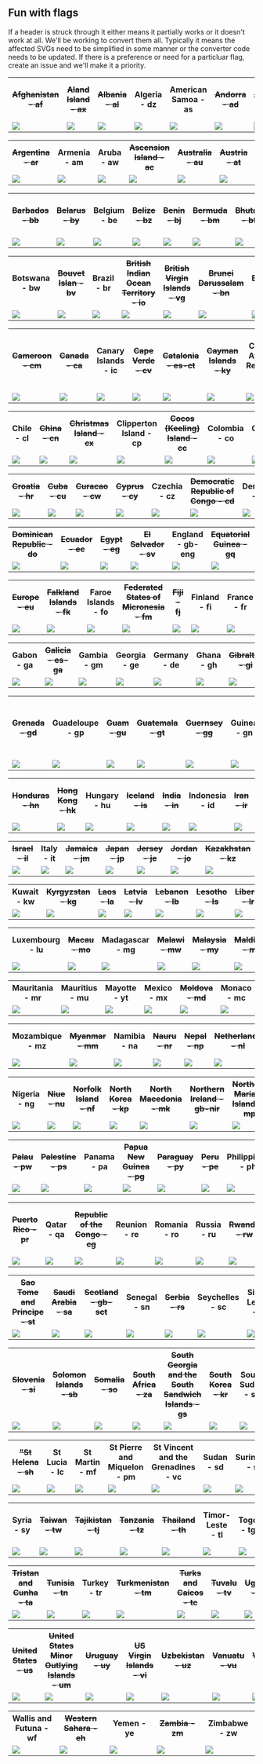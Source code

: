<h2>Fun with flags</h2>
<p>If a header is struck through it either means it partially works or it doesn't work at all. We'll be working to convert them all. Typically it means the affected SVGs need to be simplified in some manner or the converter code needs to be updated. If there is a preference or need for a particluar flag, create an issue and we'll make it a priority.

<table><tr><th width="100px"><strike>Afghanistan - af</strike></th><th width="100px"><strike>Aland Island - ax</strike></th><th width="100px"><strike>Albania - al</strike></th><th width="100px">Algeria - dz</th><th width="100px">American Samoa - as</th><th width="100px"><strike>Andorra - ad</strike></th><th width="100px"><strike>Angola - ao</strike></th><th width="100px"><strike>Anguilla - ai</strike></th><th width="100px">Antarctica - aq</th><th width="100px"><strike>Antigua and Barbuda - ag</strike></th></tr>
<tr><td width="100px"><a href="./../converted-svg-snippets/af.txt"><img src="./../svgs/af.svg"></a></td><td width="100px"><a href="./../converted-svg-snippets/ax.txt"><img src="./../svgs/ax.svg"></a></td><td width="100px"><a href="./../converted-svg-snippets/al.txt"><img src="./../svgs/al.svg"></a></td><td width="100px"><a href="./../converted-svg-snippets/dz.txt"><img src="./../svgs/dz.svg"></a></td><td width="100px"><a href="./../converted-svg-snippets/as.txt"><img src="./../svgs/as.svg"></a></td><td width="100px"><a href="./../converted-svg-snippets/ad.txt"><img src="./../svgs/ad.svg"></a></td><td width="100px"><a href="./../converted-svg-snippets/ao.txt"><img src="./../svgs/ao.svg"></a></td><td width="100px"><a href="./../converted-svg-snippets/ai.txt"><img src="./../svgs/ai.svg"></a></td><td width="100px"><a href="./../converted-svg-snippets/aq.txt"><img src="./../svgs/aq.svg"></a></td><td width="100px"><a href="./../converted-svg-snippets/ag.txt"><img src="./../svgs/ag.svg"></a></td></tr>
</table>
<table><tr><th width="100px"><strike>Argentina - ar</strike></th><th width="100px">Armenia - am</th><th width="100px">Aruba - aw</th><th width="100px"><strike>Ascension Island - ac</strike></th><th width="100px"><strike>Australia - au</strike></th><th width="100px"><strike>Austria - at</strike></th><th width="100px"><strike>Azerbaijan - az</strike></th><th width="100px"><strike>Bahamas - bs</strike></th><th width="100px">Bahrain - bh</th><th width="100px"><strike>Bangladesh - bd</strike></th></tr>
<tr><td width="100px"><a href="./../converted-svg-snippets/ar.txt"><img src="./../svgs/ar.svg"></a></td><td width="100px"><a href="./../converted-svg-snippets/am.txt"><img src="./../svgs/am.svg"></a></td><td width="100px"><a href="./../converted-svg-snippets/aw.txt"><img src="./../svgs/aw.svg"></a></td><td width="100px"><a href="./../converted-svg-snippets/ac.txt"><img src="./../svgs/ac.svg"></a></td><td width="100px"><a href="./../converted-svg-snippets/au.txt"><img src="./../svgs/au.svg"></a></td><td width="100px"><a href="./../converted-svg-snippets/at.txt"><img src="./../svgs/at.svg"></a></td><td width="100px"><a href="./../converted-svg-snippets/az.txt"><img src="./../svgs/az.svg"></a></td><td width="100px"><a href="./../converted-svg-snippets/bs.txt"><img src="./../svgs/bs.svg"></a></td><td width="100px"><a href="./../converted-svg-snippets/bh.txt"><img src="./../svgs/bh.svg"></a></td><td width="100px"><a href="./../converted-svg-snippets/bd.txt"><img src="./../svgs/bd.svg"></a></td></tr>
</table>
<table><tr><th width="100px"><strike>Barbados - bb</strike></th><th width="100px"><strike>Belarus - by</strike></th><th width="100px">Belgium - be</th><th width="100px"><strike>Belize - bz</strike></th><th width="100px"><strike>Benin - bj</strike></th><th width="100px"><strike>Bermuda - bm</strike></th><th width="100px"><strike>Bhutan - bt</strike></th><th width="100px">Bolivia - bo</th><th width="100px"><strike>Boniare and Sint Eusatius- bq</strike></th><th width="100px">Bosnia and Herzegovina - ba</th></tr>
<tr><td width="100px"><a href="./../converted-svg-snippets/bb.txt"><img src="./../svgs/bb.svg"></a></td><td width="100px"><a href="./../converted-svg-snippets/by.txt"><img src="./../svgs/by.svg"></a></td><td width="100px"><a href="./../converted-svg-snippets/be.txt"><img src="./../svgs/be.svg"></a></td><td width="100px"><a href="./../converted-svg-snippets/bz.txt"><img src="./../svgs/bz.svg"></a></td><td width="100px"><a href="./../converted-svg-snippets/bj.txt"><img src="./../svgs/bj.svg"></a></td><td width="100px"><a href="./../converted-svg-snippets/bm.txt"><img src="./../svgs/bm.svg"></a></td><td width="100px"><a href="./../converted-svg-snippets/bt.txt"><img src="./../svgs/bt.svg"></a></td><td width="100px"><a href="./../converted-svg-snippets/bo.txt"><img src="./../svgs/bo.svg"></a></td><td width="100px"><a href="./../converted-svg-snippets/bq.txt"><img src="./../svgs/bq.svg"></a></td><td width="100px"><a href="./../converted-svg-snippets/ba.txt"><img src="./../svgs/ba.svg"></a></td></tr>
</table>
<table><tr><th width="100px">Botswana - bw</th><th width="100px"><strike>Bouvet Islan - bv</strike></th><th width="100px">Brazil - br</th><th width="100px"><strike>British Indian Ocean Territory - io</strike></th><th width="100px"><strike>British Virgin Islands - vg</strike></th><th width="100px"><strike>Brunei Darussalam - bn</strike></th><th width="100px">Bulgaria - bg</th><th width="100px">Burkina Faso - bf</th><th width="100px"><strike>Burundi - bi</strike></th><th width="100px"><strike>Cambodia - kh</strike></th></tr>
<tr><td width="100px"><a href="./../converted-svg-snippets/bw.txt"><img src="./../svgs/bw.svg"></a></td><td width="100px"><a href="./../converted-svg-snippets/bv.txt"><img src="./../svgs/bv.svg"></a></td><td width="100px"><a href="./../converted-svg-snippets/br.txt"><img src="./../svgs/br.svg"></a></td><td width="100px"><a href="./../converted-svg-snippets/io.txt"><img src="./../svgs/io.svg"></a></td><td width="100px"><a href="./../converted-svg-snippets/vg.txt"><img src="./../svgs/vg.svg"></a></td><td width="100px"><a href="./../converted-svg-snippets/bn.txt"><img src="./../svgs/bn.svg"></a></td><td width="100px"><a href="./../converted-svg-snippets/bg.txt"><img src="./../svgs/bg.svg"></a></td><td width="100px"><a href="./../converted-svg-snippets/bf.txt"><img src="./../svgs/bf.svg"></a></td><td width="100px"><a href="./../converted-svg-snippets/bi.txt"><img src="./../svgs/bi.svg"></a></td><td width="100px"><a href="./../converted-svg-snippets/kh.txt"><img src="./../svgs/kh.svg"></a></td></tr>
</table>
<table><tr><th width="100px"><strike>Cameroon - cm</strike></th><th width="100px"><strike>Canada - ca</strike></th><th width="100px">Canary Islands - ic</th><th width="100px"><strike>Cape Verde - cv</strike></th><th width="100px"><strike>Catalonia - es-ct</strike></th><th width="100px"><strike>Cayman Islands - ky</strike></th><th width="100px">Central African Republic - cf</th><th width="100px"><strike>Central European Free Trade Network - cefta</strike></th><th width="100px">Ceuta & Melilla - ea</th><th width="100px">Chad - td</th></tr>
<tr><td width="100px"><a href="./../converted-svg-snippets/cm.txt"><img src="./../svgs/cm.svg"></a></td><td width="100px"><a href="./../converted-svg-snippets/ca.txt"><img src="./../svgs/ca.svg"></a></td><td width="100px"><a href="./../converted-svg-snippets/ic.txt"><img src="./../svgs/ic.svg"></a></td><td width="100px"><a href="./../converted-svg-snippets/cv.txt"><img src="./../svgs/cv.svg"></a></td><td width="100px"><a href="./../converted-svg-snippets/es-ct.txt"><img src="./../svgs/es-ct.svg"></a></td><td width="100px"><a href="./../converted-svg-snippets/ky.txt"><img src="./../svgs/ky.svg"></a></td><td width="100px"><a href="./../converted-svg-snippets/cf.txt"><img src="./../svgs/cf.svg"></a></td><td width="100px"><a href="./../converted-svg-snippets/cefta.txt"><img src="./../svgs/cefta.svg"></a></td><td width="100px"><a href="./../converted-svg-snippets/ea.txt"><img src="./../svgs/ea.svg"></a></td><td width="100px"><a href="./../converted-svg-snippets/td.txt"><img src="./../svgs/td.svg"></a></td></tr>
</table>
<table><tr><th width="100px">Chile - cl</th><th width="100px"><strike>China - cn</strike></th><th width="100px"><strike>Christmas Island - cx</strike></th><th width="100px">Clipperton Island - cp</th><th width="100px"><strike>Cocos (Keeling) Island - cc</strike></th><th width="100px">Colombia - co</th><th width="100px">Comoros - km</th><th width="100px"><strike>Cook Islands - ck</strike></th><th width="100px">Costa Rica - cr</th><th width="100px">Cote d'Ivoire - ci</th></tr>
<tr><td width="100px"><a href="./../converted-svg-snippets/cl.txt"><img src="./../svgs/cl.svg"></a></td><td width="100px"><a href="./../converted-svg-snippets/cn.txt"><img src="./../svgs/cn.svg"></a></td><td width="100px"><a href="./../converted-svg-snippets/cx.txt"><img src="./../svgs/cx.svg"></a></td><td width="100px"><a href="./../converted-svg-snippets/cp.txt"><img src="./../svgs/cp.svg"></a></td><td width="100px"><a href="./../converted-svg-snippets/cc.txt"><img src="./../svgs/cc.svg"></a></td><td width="100px"><a href="./../converted-svg-snippets/co.txt"><img src="./../svgs/co.svg"></a></td><td width="100px"><a href="./../converted-svg-snippets/km.txt"><img src="./../svgs/km.svg"></a></td><td width="100px"><a href="./../converted-svg-snippets/ck.txt"><img src="./../svgs/ck.svg"></a></td><td width="100px"><a href="./../converted-svg-snippets/cr.txt"><img src="./../svgs/cr.svg"></a></td><td width="100px"><a href="./../converted-svg-snippets/ci.txt"><img src="./../svgs/ci.svg"></a></td></tr>
</table>
<table><tr><th width="100px"><strike>Croatia - hr</strike></th><th width="100px"><strike>Cuba - cu</strike></th><th width="100px"><strike>Curacao - cw</strike></th><th width="100px"><strike>Cyprus - cy</strike></th><th width="100px">Czechia - cz</th><th width="100px"><strike>Democratic Republic of Congo - cd</strike></th><th width="100px">Denmark - dk</th><th width="100px"><strike>Diego Garcia - dg</strike></th><th width="100px"><strike>Djibouti - dj</strike></th><th width="100px"><strike>Dominica - dm</strike></th></tr>
<tr><td width="100px"><a href="./../converted-svg-snippets/hr.txt"><img src="./../svgs/hr.svg"></a></td><td width="100px"><a href="./../converted-svg-snippets/cu.txt"><img src="./../svgs/cu.svg"></a></td><td width="100px"><a href="./../converted-svg-snippets/cw.txt"><img src="./../svgs/cw.svg"></a></td><td width="100px"><a href="./../converted-svg-snippets/cy.txt"><img src="./../svgs/cy.svg"></a></td><td width="100px"><a href="./../converted-svg-snippets/cz.txt"><img src="./../svgs/cz.svg"></a></td><td width="100px"><a href="./../converted-svg-snippets/cd.txt"><img src="./../svgs/cd.svg"></a></td><td width="100px"><a href="./../converted-svg-snippets/dk.txt"><img src="./../svgs/dk.svg"></a></td><td width="100px"><a href="./../converted-svg-snippets/dg.txt"><img src="./../svgs/dg.svg"></a></td><td width="100px"><a href="./../converted-svg-snippets/dj.txt"><img src="./../svgs/dj.svg"></a></td><td width="100px"><a href="./../converted-svg-snippets/dm.txt"><img src="./../svgs/dm.svg"></a></td></tr>
</table>
<table><tr><th width="100px"><strike>Dominican Republic - do</strike></th><th width="100px"><strike>Ecuador - ec</strike></th><th width="100px"><strike>Egypt - eg</strike></th><th width="100px"><strike>El Salvador - sv</strike></th><th width="100px">England - gb-eng</th><th width="100px"><strike>Equatorial Guinea - gq</strike></th><th width="100px">Eritrea - er</th><th width="100px"><strike>Estonia - ee</strike></th><th width="100px"><strike>Eswatini - sz</strike></th><th width="100px"><strike>Ethiopia - et</strike></th></tr>
<tr><td width="100px"><a href="./../converted-svg-snippets/do.txt"><img src="./../svgs/do.svg"></a></td><td width="100px"><a href="./../converted-svg-snippets/ec.txt"><img src="./../svgs/ec.svg"></a></td><td width="100px"><a href="./../converted-svg-snippets/eg.txt"><img src="./../svgs/eg.svg"></a></td><td width="100px"><a href="./../converted-svg-snippets/sv.txt"><img src="./../svgs/sv.svg"></a></td><td width="100px"><a href="./../converted-svg-snippets/gb-eng.txt"><img src="./../svgs/gb-eng.svg"></a></td><td width="100px"><a href="./../converted-svg-snippets/gq.txt"><img src="./../svgs/gq.svg"></a></td><td width="100px"><a href="./../converted-svg-snippets/er.txt"><img src="./../svgs/er.svg"></a></td><td width="100px"><a href="./../converted-svg-snippets/ee.txt"><img src="./../svgs/ee.svg"></a></td><td width="100px"><a href="./../converted-svg-snippets/sz.txt"><img src="./../svgs/sz.svg"></a></td><td width="100px"><a href="./../converted-svg-snippets/et.txt"><img src="./../svgs/et.svg"></a></td></tr>
</table>
<table><tr><th width="100px"><strike>Europe - eu</strike></th><th width="100px"><strike>Falkland Islands - fk</strike></th><th width="100px">Faroe Islands - fo</th><th width="100px"><strike>Federated States of Micronesia - fm</strike></th><th width="100px"><strike>Fiji - fj</strike></th><th width="100px">Finland - fi</th><th width="100px">France - fr</th><th width="100px">French Guinea - gf</th><th width="100px"><strike>French Polynesia - pf</strike></th><th width="100px"><strike>French Southern Territories - tf</strike></th></tr>
<tr><td width="100px"><a href="./../converted-svg-snippets/eu.txt"><img src="./../svgs/eu.svg"></a></td><td width="100px"><a href="./../converted-svg-snippets/fk.txt"><img src="./../svgs/fk.svg"></a></td><td width="100px"><a href="./../converted-svg-snippets/fo.txt"><img src="./../svgs/fo.svg"></a></td><td width="100px"><a href="./../converted-svg-snippets/fm.txt"><img src="./../svgs/fm.svg"></a></td><td width="100px"><a href="./../converted-svg-snippets/fj.txt"><img src="./../svgs/fj.svg"></a></td><td width="100px"><a href="./../converted-svg-snippets/fi.txt"><img src="./../svgs/fi.svg"></a></td><td width="100px"><a href="./../converted-svg-snippets/fr.txt"><img src="./../svgs/fr.svg"></a></td><td width="100px"><a href="./../converted-svg-snippets/gf.txt"><img src="./../svgs/gf.svg"></a></td><td width="100px"><a href="./../converted-svg-snippets/pf.txt"><img src="./../svgs/pf.svg"></a></td><td width="100px"><a href="./../converted-svg-snippets/tf.txt"><img src="./../svgs/tf.svg"></a></td></tr>
</table>
<table><tr><th width="100px">Gabon - ga</th><th width="100px"><strike>Galicia - es-ga</strike></th><th width="100px">Gambia - gm</th><th width="100px">Georgia - ge</th><th width="100px">Germany - de</th><th width="100px">Ghana - gh</th><th width="100px"><strike>Gibraltar - gi</strike></th><th width="100px">Great Britain - gb</th><th width="100px">Greece - gr</th><th width="100px"><strike>Greenland - gl</strike></th></tr>
<tr><td width="100px"><a href="./../converted-svg-snippets/ga.txt"><img src="./../svgs/ga.svg"></a></td><td width="100px"><a href="./../converted-svg-snippets/es-ga.txt"><img src="./../svgs/es-ga.svg"></a></td><td width="100px"><a href="./../converted-svg-snippets/gm.txt"><img src="./../svgs/gm.svg"></a></td><td width="100px"><a href="./../converted-svg-snippets/ge.txt"><img src="./../svgs/ge.svg"></a></td><td width="100px"><a href="./../converted-svg-snippets/de.txt"><img src="./../svgs/de.svg"></a></td><td width="100px"><a href="./../converted-svg-snippets/gh.txt"><img src="./../svgs/gh.svg"></a></td><td width="100px"><a href="./../converted-svg-snippets/gi.txt"><img src="./../svgs/gi.svg"></a></td><td width="100px"><a href="./../converted-svg-snippets/gb.txt"><img src="./../svgs/gb.svg"></a></td><td width="100px"><a href="./../converted-svg-snippets/gr.txt"><img src="./../svgs/gr.svg"></a></td><td width="100px"><a href="./../converted-svg-snippets/gl.txt"><img src="./../svgs/gl.svg"></a></td></tr>
</table>
<table><tr><th width="100px"><strike>Grenada - gd</strike></th><th width="100px">Guadeloupe - gp</th><th width="100px"><strike>Guam - gu</strike></th><th width="100px"><strike>Guatemala - gt</strike></th><th width="100px"><strike>Guernsey - gg</strike></th><th width="100px">Guinea - gn</th><th width="100px"><strike>Guinea-Bissau - gw</strike></th><th width="100px">Guyana - gy</th><th width="100px"><strike>Haiti - ht</strike></th><th width="100px"><strike>Heard Island and McDonald Islands - hm</strike></th></tr>
<tr><td width="100px"><a href="./../converted-svg-snippets/gd.txt"><img src="./../svgs/gd.svg"></a></td><td width="100px"><a href="./../converted-svg-snippets/gp.txt"><img src="./../svgs/gp.svg"></a></td><td width="100px"><a href="./../converted-svg-snippets/gu.txt"><img src="./../svgs/gu.svg"></a></td><td width="100px"><a href="./../converted-svg-snippets/gt.txt"><img src="./../svgs/gt.svg"></a></td><td width="100px"><a href="./../converted-svg-snippets/gg.txt"><img src="./../svgs/gg.svg"></a></td><td width="100px"><a href="./../converted-svg-snippets/gn.txt"><img src="./../svgs/gn.svg"></a></td><td width="100px"><a href="./../converted-svg-snippets/gw.txt"><img src="./../svgs/gw.svg"></a></td><td width="100px"><a href="./../converted-svg-snippets/gy.txt"><img src="./../svgs/gy.svg"></a></td><td width="100px"><a href="./../converted-svg-snippets/ht.txt"><img src="./../svgs/ht.svg"></a></td><td width="100px"><a href="./../converted-svg-snippets/hm.txt"><img src="./../svgs/hm.svg"></a></td></tr>
</table>
<table><tr><th width="100px"><strike>Honduras - hn</strike></th><th width="100px"><strike>Hong Kong - hk</strike></th><th width="100px">Hungary - hu</th><th width="100px"><strike>Iceland - is</strike></th><th width="100px"><strike>India - in</strike></th><th width="100px">Indonesia - id</th><th width="100px"><strike>Iran - ir</strike></th><th width="100px"><strike>Iraq - iq</strike></th><th width="100px">Ireland - ie</th><th width="100px"><strike>Isle of Man - im</strike></th></tr>
<tr><td width="100px"><a href="./../converted-svg-snippets/hn.txt"><img src="./../svgs/hn.svg"></a></td><td width="100px"><a href="./../converted-svg-snippets/hk.txt"><img src="./../svgs/hk.svg"></a></td><td width="100px"><a href="./../converted-svg-snippets/hu.txt"><img src="./../svgs/hu.svg"></a></td><td width="100px"><a href="./../converted-svg-snippets/is.txt"><img src="./../svgs/is.svg"></a></td><td width="100px"><a href="./../converted-svg-snippets/in.txt"><img src="./../svgs/in.svg"></a></td><td width="100px"><a href="./../converted-svg-snippets/id.txt"><img src="./../svgs/id.svg"></a></td><td width="100px"><a href="./../converted-svg-snippets/ir.txt"><img src="./../svgs/ir.svg"></a></td><td width="100px"><a href="./../converted-svg-snippets/iq.txt"><img src="./../svgs/iq.svg"></a></td><td width="100px"><a href="./../converted-svg-snippets/ie.txt"><img src="./../svgs/ie.svg"></a></td><td width="100px"><a href="./../converted-svg-snippets/im.txt"><img src="./../svgs/im.svg"></a></td></tr>
</table>
<table><tr><th width="100px"><strike>Israel - il</strike></th><th width="100px">Italy - it</th><th width="100px"><strike>Jamaica - jm</strike></th><th width="100px"><strike>Japan - jp</strike></th><th width="100px"><strike>Jersey - je</strike></th><th width="100px"><strike>Jordan - jo</strike></th><th width="100px"><strike>Kazakhstan - kz</strike></th><th width="100px"><strike>Kenya - ke</strike></th><th width="100px"><strike>Kiribati - ki</strike></th><th width="100px">Kosovo - xk</th></tr>
<tr><td width="100px"><a href="./../converted-svg-snippets/il.txt"><img src="./../svgs/il.svg"></a></td><td width="100px"><a href="./../converted-svg-snippets/it.txt"><img src="./../svgs/it.svg"></a></td><td width="100px"><a href="./../converted-svg-snippets/jm.txt"><img src="./../svgs/jm.svg"></a></td><td width="100px"><a href="./../converted-svg-snippets/jp.txt"><img src="./../svgs/jp.svg"></a></td><td width="100px"><a href="./../converted-svg-snippets/je.txt"><img src="./../svgs/je.svg"></a></td><td width="100px"><a href="./../converted-svg-snippets/jo.txt"><img src="./../svgs/jo.svg"></a></td><td width="100px"><a href="./../converted-svg-snippets/kz.txt"><img src="./../svgs/kz.svg"></a></td><td width="100px"><a href="./../converted-svg-snippets/ke.txt"><img src="./../svgs/ke.svg"></a></td><td width="100px"><a href="./../converted-svg-snippets/ki.txt"><img src="./../svgs/ki.svg"></a></td><td width="100px"><a href="./../converted-svg-snippets/xk.txt"><img src="./../svgs/xk.svg"></a></td></tr>
</table>
<table><tr><th width="100px">Kuwait - kw</th><th width="100px"><strike>Kyrgyzstan - kg</strike></th><th width="100px"><strike>Laos - la</strike></th><th width="100px"><strike>Latvia - lv</strike></th><th width="100px"><strike>Lebanon - lb</strike></th><th width="100px"><strike>Lesotho - ls</strike></th><th width="100px"><strike>Liberia - lr</strike></th><th width="100px"><strike>Libya - ly</strike></th><th width="100px"><strike>Liechtenstein - li </strike></th><th width="100px"><strike>Lithuania - lt</strike></th></tr>
<tr><td width="100px"><a href="./../converted-svg-snippets/kw.txt"><img src="./../svgs/kw.svg"></a></td><td width="100px"><a href="./../converted-svg-snippets/kg.txt"><img src="./../svgs/kg.svg"></a></td><td width="100px"><a href="./../converted-svg-snippets/la.txt"><img src="./../svgs/la.svg"></a></td><td width="100px"><a href="./../converted-svg-snippets/lv.txt"><img src="./../svgs/lv.svg"></a></td><td width="100px"><a href="./../converted-svg-snippets/lb.txt"><img src="./../svgs/lb.svg"></a></td><td width="100px"><a href="./../converted-svg-snippets/ls.txt"><img src="./../svgs/ls.svg"></a></td><td width="100px"><a href="./../converted-svg-snippets/lr.txt"><img src="./../svgs/lr.svg"></a></td><td width="100px"><a href="./../converted-svg-snippets/ly.txt"><img src="./../svgs/ly.svg"></a></td><td width="100px"><a href="./../converted-svg-snippets/li .txt"><img src="./../svgs/li.svg"></a></td><td width="100px"><a href="./../converted-svg-snippets/lt.txt"><img src="./../svgs/lt.svg"></a></td></tr>
</table>
<table><tr><th width="100px">Luxembourg - lu</th><th width="100px"><strike>Macau - mo</strike></th><th width="100px">Madagascar - mg</th><th width="100px"><strike>Malawi - mw</strike></th><th width="100px"><strike>Malaysia - my</strike></th><th width="100px"><strike>Maldives - mv</strike></th><th width="100px">Mali - ml</th><th width="100px"><strike>Malta - mt</strike></th><th width="100px">Marshall Islands - mh</th><th width="100px">Martinique - mq</th></tr>
<tr><td width="100px"><a href="./../converted-svg-snippets/lu.txt"><img src="./../svgs/lu.svg"></a></td><td width="100px"><a href="./../converted-svg-snippets/mo.txt"><img src="./../svgs/mo.svg"></a></td><td width="100px"><a href="./../converted-svg-snippets/mg.txt"><img src="./../svgs/mg.svg"></a></td><td width="100px"><a href="./../converted-svg-snippets/mw.txt"><img src="./../svgs/mw.svg"></a></td><td width="100px"><a href="./../converted-svg-snippets/my.txt"><img src="./../svgs/my.svg"></a></td><td width="100px"><a href="./../converted-svg-snippets/mv.txt"><img src="./../svgs/mv.svg"></a></td><td width="100px"><a href="./../converted-svg-snippets/ml.txt"><img src="./../svgs/ml.svg"></a></td><td width="100px"><a href="./../converted-svg-snippets/mt.txt"><img src="./../svgs/mt.svg"></a></td><td width="100px"><a href="./../converted-svg-snippets/mh.txt"><img src="./../svgs/mh.svg"></a></td><td width="100px"><a href="./../converted-svg-snippets/mq.txt"><img src="./../svgs/mq.svg"></a></td></tr>
</table>
<table><tr><th width="100px">Mauritania - mr</th><th width="100px">Mauritius - mu</th><th width="100px">Mayotte - yt</th><th width="100px">Mexico - mx</th><th width="100px"><strike>Moldova - md</strike></th><th width="100px">Monaco - mc</th><th width="100px"><strike>Mongolia - mn</strike></th><th width="100px"><strike>Monsterrat - ms</strike></th><th width="100px">Montenegro - me</th><th width="100px"><strike>Morocco - ma</strike></th></tr>
<tr><td width="100px"><a href="./../converted-svg-snippets/mr.txt"><img src="./../svgs/mr.svg"></a></td><td width="100px"><a href="./../converted-svg-snippets/mu.txt"><img src="./../svgs/mu.svg"></a></td><td width="100px"><a href="./../converted-svg-snippets/yt.txt"><img src="./../svgs/yt.svg"></a></td><td width="100px"><a href="./../converted-svg-snippets/mx.txt"><img src="./../svgs/mx.svg"></a></td><td width="100px"><a href="./../converted-svg-snippets/md.txt"><img src="./../svgs/md.svg"></a></td><td width="100px"><a href="./../converted-svg-snippets/mc.txt"><img src="./../svgs/mc.svg"></a></td><td width="100px"><a href="./../converted-svg-snippets/mn.txt"><img src="./../svgs/mn.svg"></a></td><td width="100px"><a href="./../converted-svg-snippets/ms.txt"><img src="./../svgs/ms.svg"></a></td><td width="100px"><a href="./../converted-svg-snippets/me.txt"><img src="./../svgs/me.svg"></a></td><td width="100px"><a href="./../converted-svg-snippets/ma.txt"><img src="./../svgs/ma.svg"></a></td></tr>
</table>
<table><tr><th width="100px">Mozambique - mz</th><th width="100px"><strike>Myanmar - mm</strike></th><th width="100px">Namibia - na</th><th width="100px"><strike>Nauru - nr</strike></th><th width="100px"><strike>Nepal - np</strike></th><th width="100px"><strike>Netherlands - nl</strike></th><th width="100px"><strike>New Caledonia - nc</strike></th><th width="100px"><strike>New Zealand - nz</strike></th><th width="100px"><strike>Nicaragua - ni</strike></th><th width="100px"><strike>Niger - ne</strike></th></tr>
<tr><td width="100px"><a href="./../converted-svg-snippets/mz.txt"><img src="./../svgs/mz.svg"></a></td><td width="100px"><a href="./../converted-svg-snippets/mm.txt"><img src="./../svgs/mm.svg"></a></td><td width="100px"><a href="./../converted-svg-snippets/na.txt"><img src="./../svgs/na.svg"></a></td><td width="100px"><a href="./../converted-svg-snippets/nr.txt"><img src="./../svgs/nr.svg"></a></td><td width="100px"><a href="./../converted-svg-snippets/np.txt"><img src="./../svgs/np.svg"></a></td><td width="100px"><a href="./../converted-svg-snippets/nl.txt"><img src="./../svgs/nl.svg"></a></td><td width="100px"><a href="./../converted-svg-snippets/nc.txt"><img src="./../svgs/nc.svg"></a></td><td width="100px"><a href="./../converted-svg-snippets/nz.txt"><img src="./../svgs/nz.svg"></a></td><td width="100px"><a href="./../converted-svg-snippets/ni.txt"><img src="./../svgs/ni.svg"></a></td><td width="100px"><a href="./../converted-svg-snippets/ne.txt"><img src="./../svgs/ne.svg"></a></td></tr>
</table>
<table><tr><th width="100px">Nigeria - ng</th><th width="100px"><strike>Niue - nu</strike></th><th width="100px"><strike>Norfolk Island - nf</strike></th><th width="100px"><strike>North Korea - kp</strike></th><th width="100px"><strike>North Macedonia - mk</strike></th><th width="100px"><strike>Northern Ireland - gb-nir</strike></th><th width="100px"><strike>Northern Mariana Islands - mp</strike></th><th width="100px">Norway - no</th><th width="100px"><strike>Oman - om</strike></th><th width="100px">Pakistan - pk</th></tr>
<tr><td width="100px"><a href="./../converted-svg-snippets/ng.txt"><img src="./../svgs/ng.svg"></a></td><td width="100px"><a href="./../converted-svg-snippets/nu.txt"><img src="./../svgs/nu.svg"></a></td><td width="100px"><a href="./../converted-svg-snippets/nf.txt"><img src="./../svgs/nf.svg"></a></td><td width="100px"><a href="./../converted-svg-snippets/kp.txt"><img src="./../svgs/kp.svg"></a></td><td width="100px"><a href="./../converted-svg-snippets/mk.txt"><img src="./../svgs/mk.svg"></a></td><td width="100px"><a href="./../converted-svg-snippets/gb-nir.txt"><img src="./../svgs/gb-nir.svg"></a></td><td width="100px"><a href="./../converted-svg-snippets/mp.txt"><img src="./../svgs/mp.svg"></a></td><td width="100px"><a href="./../converted-svg-snippets/no.txt"><img src="./../svgs/no.svg"></a></td><td width="100px"><a href="./../converted-svg-snippets/om.txt"><img src="./../svgs/om.svg"></a></td><td width="100px"><a href="./../converted-svg-snippets/pk.txt"><img src="./../svgs/pk.svg"></a></td></tr>
</table>
<table><tr><th width="100px"><strike>Palau - pw</strike></th><th width="100px"><strike>Palestine - ps</strike></th><th width="100px">Panama - pa</th><th width="100px"><strike>Papua New Guinea - pg</strike></th><th width="100px"><strike>Paraguay - py</strike></th><th width="100px"><strike>Peru - pe</strike></th><th width="100px">Philippines - ph</th><th width="100px"><strike>Pitcairn Islands - pn</strike></th><th width="100px">Poland - pl</th><th width="100px"><strike>Portugal - pt</strike></th></tr>
<tr><td width="100px"><a href="./../converted-svg-snippets/pw.txt"><img src="./../svgs/pw.svg"></a></td><td width="100px"><a href="./../converted-svg-snippets/ps.txt"><img src="./../svgs/ps.svg"></a></td><td width="100px"><a href="./../converted-svg-snippets/pa.txt"><img src="./../svgs/pa.svg"></a></td><td width="100px"><a href="./../converted-svg-snippets/pg.txt"><img src="./../svgs/pg.svg"></a></td><td width="100px"><a href="./../converted-svg-snippets/py.txt"><img src="./../svgs/py.svg"></a></td><td width="100px"><a href="./../converted-svg-snippets/pe.txt"><img src="./../svgs/pe.svg"></a></td><td width="100px"><a href="./../converted-svg-snippets/ph.txt"><img src="./../svgs/ph.svg"></a></td><td width="100px"><a href="./../converted-svg-snippets/pn.txt"><img src="./../svgs/pn.svg"></a></td><td width="100px"><a href="./../converted-svg-snippets/pl.txt"><img src="./../svgs/pl.svg"></a></td><td width="100px"><a href="./../converted-svg-snippets/pt.txt"><img src="./../svgs/pt.svg"></a></td></tr>
</table>
<table><tr><th width="100px"><strike>Puerto Rico - pr</strike></th><th width="100px">Qatar - qa</th><th width="100px"><strike>Republic of the Congo - cg</strike></th><th width="100px">Reunion - re</th><th width="100px">Romania - ro</th><th width="100px">Russia - ru</th><th width="100px"><strike>Rwanda - rw</strike></th><th width="100px"><strike>Saint Kitts and Nevis - kn</strike></th><th width="100px">Samoa - ws</th><th width="100px"><strike>San Marino - sm</strike></th></tr>
<tr><td width="100px"><a href="./../converted-svg-snippets/pr.txt"><img src="./../svgs/pr.svg"></a></td><td width="100px"><a href="./../converted-svg-snippets/qa.txt"><img src="./../svgs/qa.svg"></a></td><td width="100px"><a href="./../converted-svg-snippets/cg.txt"><img src="./../svgs/cg.svg"></a></td><td width="100px"><a href="./../converted-svg-snippets/re.txt"><img src="./../svgs/re.svg"></a></td><td width="100px"><a href="./../converted-svg-snippets/ro.txt"><img src="./../svgs/ro.svg"></a></td><td width="100px"><a href="./../converted-svg-snippets/ru.txt"><img src="./../svgs/ru.svg"></a></td><td width="100px"><a href="./../converted-svg-snippets/rw.txt"><img src="./../svgs/rw.svg"></a></td><td width="100px"><a href="./../converted-svg-snippets/kn.txt"><img src="./../svgs/kn.svg"></a></td><td width="100px"><a href="./../converted-svg-snippets/ws.txt"><img src="./../svgs/ws.svg"></a></td><td width="100px"><a href="./../converted-svg-snippets/sm.txt"><img src="./../svgs/sm.svg"></a></td></tr>
</table>
<table><tr><th width="100px"><strike>Sao Tome and Principe - st</strike></th><th width="100px"><strike>Saudi Arabia - sa</strike></th><th width="100px"><strike>Scotland - gb-sct</strike></th><th width="100px">Senegal - sn</th><th width="100px"><strike>Serbia - rs</strike></th><th width="100px">Seychelles - sc</th><th width="100px">Sierra Leone - sl</th><th width="100px"><strike>Singapore - sg</strike></th><th width="100px"><strike>Sint Maarten - sx</strike></th><th width="100px">Slovakia - sk</th></tr>
<tr><td width="100px"><a href="./../converted-svg-snippets/st.txt"><img src="./../svgs/st.svg"></a></td><td width="100px"><a href="./../converted-svg-snippets/sa.txt"><img src="./../svgs/sa.svg"></a></td><td width="100px"><a href="./../converted-svg-snippets/gb-sct.txt"><img src="./../svgs/gb-sct.svg"></a></td><td width="100px"><a href="./../converted-svg-snippets/sn.txt"><img src="./../svgs/sn.svg"></a></td><td width="100px"><a href="./../converted-svg-snippets/rs.txt"><img src="./../svgs/rs.svg"></a></td><td width="100px"><a href="./../converted-svg-snippets/sc.txt"><img src="./../svgs/sc.svg"></a></td><td width="100px"><a href="./../converted-svg-snippets/sl.txt"><img src="./../svgs/sl.svg"></a></td><td width="100px"><a href="./../converted-svg-snippets/sg.txt"><img src="./../svgs/sg.svg"></a></td><td width="100px"><a href="./../converted-svg-snippets/sx.txt"><img src="./../svgs/sx.svg"></a></td><td width="100px"><a href="./../converted-svg-snippets/sk.txt"><img src="./../svgs/sk.svg"></a></td></tr>
</table>
<table><tr><th width="100px"><strike>Slovenia - si</strike></th><th width="100px"><strike>Solomon Islands - sb</strike></th><th width="100px"><strike>Somalia - so</strike></th><th width="100px"><strike>South Africa - za</strike></th><th width="100px"><strike>South Georgia and the South Sandwich Islands - gs</strike></th><th width="100px"><strike>South Korea - kr</strike></th><th width="100px">South Sudan - ss</th><th width="100px">Spain - es</th><th width="100px"><strike>Sri Lanka - lk</strike></th><th width="100px">St Barthelemy - bl</th></tr>
<tr><td width="100px"><a href="./../converted-svg-snippets/si.txt"><img src="./../svgs/si.svg"></a></td><td width="100px"><a href="./../converted-svg-snippets/sb.txt"><img src="./../svgs/sb.svg"></a></td><td width="100px"><a href="./../converted-svg-snippets/so.txt"><img src="./../svgs/so.svg"></a></td><td width="100px"><a href="./../converted-svg-snippets/za.txt"><img src="./../svgs/za.svg"></a></td><td width="100px"><a href="./../converted-svg-snippets/gs.txt"><img src="./../svgs/gs.svg"></a></td><td width="100px"><a href="./../converted-svg-snippets/kr.txt"><img src="./../svgs/kr.svg"></a></td><td width="100px"><a href="./../converted-svg-snippets/ss.txt"><img src="./../svgs/ss.svg"></a></td><td width="100px"><a href="./../converted-svg-snippets/es.txt"><img src="./../svgs/es.svg"></a></td><td width="100px"><a href="./../converted-svg-snippets/lk.txt"><img src="./../svgs/lk.svg"></a></td><td width="100px"><a href="./../converted-svg-snippets/bl.txt"><img src="./../svgs/bl.svg"></a></td></tr>
</table>
<table><tr><th width="100px"><strike>"St Helena - sh</strike></th><th width="100px">St Lucia - lc</th><th width="100px">St Martin - mf</th><th width="100px">St Pierre and Miquelon - pm</th><th width="100px">St Vincent and the Grenadines - vc</th><th width="100px">Sudan - sd</th><th width="100px">Suriname - sr</th><th width="100px">Svalbard and Jan Mayen - sj</th><th width="100px">Sweden - se</th><th width="100px">Switzerland - ch</th></tr>
<tr><td width="100px"><a href="./../converted-svg-snippets/sh.txt"><img src="./../svgs/sh.svg"></a></td><td width="100px"><a href="./../converted-svg-snippets/lc.txt"><img src="./../svgs/lc.svg"></a></td><td width="100px"><a href="./../converted-svg-snippets/mf.txt"><img src="./../svgs/mf.svg"></a></td><td width="100px"><a href="./../converted-svg-snippets/pm.txt"><img src="./../svgs/pm.svg"></a></td><td width="100px"><a href="./../converted-svg-snippets/vc.txt"><img src="./../svgs/vc.svg"></a></td><td width="100px"><a href="./../converted-svg-snippets/sd.txt"><img src="./../svgs/sd.svg"></a></td><td width="100px"><a href="./../converted-svg-snippets/sr.txt"><img src="./../svgs/sr.svg"></a></td><td width="100px"><a href="./../converted-svg-snippets/sj.txt"><img src="./../svgs/sj.svg"></a></td><td width="100px"><a href="./../converted-svg-snippets/se.txt"><img src="./../svgs/se.svg"></a></td><td width="100px"><a href="./../converted-svg-snippets/ch.txt"><img src="./../svgs/ch.svg"></a></td></tr>
</table>
<table><tr><th width="100px">Syria - sy</th><th width="100px"><strike>Taiwan - tw</strike></th><th width="100px"><strike>Tajikistan - tj</strike></th><th width="100px"><strike>Tanzania - tz</strike></th><th width="100px"><strike>Thailand - th</strike></th><th width="100px">Timor-Leste - tl</th><th width="100px">Togo - tg</th><th width="100px"><strike>Tokelau - tk</strike></th><th width="100px">Tonga - to</th><th width="100px">Trinidad and Tobago - tt</th></tr>
<tr><td width="100px"><a href="./../converted-svg-snippets/sy.txt"><img src="./../svgs/sy.svg"></a></td><td width="100px"><a href="./../converted-svg-snippets/tw.txt"><img src="./../svgs/tw.svg"></a></td><td width="100px"><a href="./../converted-svg-snippets/tj.txt"><img src="./../svgs/tj.svg"></a></td><td width="100px"><a href="./../converted-svg-snippets/tz.txt"><img src="./../svgs/tz.svg"></a></td><td width="100px"><a href="./../converted-svg-snippets/th.txt"><img src="./../svgs/th.svg"></a></td><td width="100px"><a href="./../converted-svg-snippets/tl.txt"><img src="./../svgs/tl.svg"></a></td><td width="100px"><a href="./../converted-svg-snippets/tg.txt"><img src="./../svgs/tg.svg"></a></td><td width="100px"><a href="./../converted-svg-snippets/tk.txt"><img src="./../svgs/tk.svg"></a></td><td width="100px"><a href="./../converted-svg-snippets/to.txt"><img src="./../svgs/to.svg"></a></td><td width="100px"><a href="./../converted-svg-snippets/tt.txt"><img src="./../svgs/tt.svg"></a></td></tr>
</table>
<table><tr><th width="100px"><strike>Tristan and Cunha - ta</strike></th><th width="100px"><strike>Tunisia - tn</strike></th><th width="100px">Turkey - tr</th><th width="100px"><strike>Turkmenistan - tm</strike></th><th width="100px"><strike>Turks and Caicos - tc</strike></th><th width="100px"><strike>Tuvalu - tv</strike></th><th width="100px"><strike>Uganda - ug</strike></th><th width="100px">Ukraine - ua</th><th width="100px">United Arab Emirates - ae</th><th width="100px"><strike>United Nations - un</strike></th></tr>
<tr><td width="100px"><a href="./../converted-svg-snippets/ta.txt"><img src="./../svgs/ta.svg"></a></td><td width="100px"><a href="./../converted-svg-snippets/tn.txt"><img src="./../svgs/tn.svg"></a></td><td width="100px"><a href="./../converted-svg-snippets/tr.txt"><img src="./../svgs/tr.svg"></a></td><td width="100px"><a href="./../converted-svg-snippets/tm.txt"><img src="./../svgs/tm.svg"></a></td><td width="100px"><a href="./../converted-svg-snippets/tc.txt"><img src="./../svgs/tc.svg"></a></td><td width="100px"><a href="./../converted-svg-snippets/tv.txt"><img src="./../svgs/tv.svg"></a></td><td width="100px"><a href="./../converted-svg-snippets/ug.txt"><img src="./../svgs/ug.svg"></a></td><td width="100px"><a href="./../converted-svg-snippets/ua.txt"><img src="./../svgs/ua.svg"></a></td><td width="100px"><a href="./../converted-svg-snippets/ae.txt"><img src="./../svgs/ae.svg"></a></td><td width="100px"><a href="./../converted-svg-snippets/un.txt"><img src="./../svgs/un.svg"></a></td></tr>
</table>
<table><tr><th width="100px"><strike>United States - us</strike></th><th width="100px"><strike>United States Minor Outlying Islands - um</strike></th><th width="100px"><strike>Uruguay - uy</strike></th><th width="100px"><strike>US Virgin Islands - vi</strike></th><th width="100px"><strike>Uzbekistan - uz</strike></th><th width="100px"><strike>Vanuatu - vu</strike></th><th width="100px"><strike>Vatican/Holy See - va</strike></th><th width="100px"><strike>Venezula - ve</strike></th><th width="100px"><strike>Vietnam - vn</strike></th><th width="100px"><strike>Wales - gb-wls</strike></th></tr>
<tr><td width="100px"><a href="./../converted-svg-snippets/us.txt"><img src="./../svgs/us.svg"></a></td><td width="100px"><a href="./../converted-svg-snippets/um.txt"><img src="./../svgs/um.svg"></a></td><td width="100px"><a href="./../converted-svg-snippets/uy.txt"><img src="./../svgs/uy.svg"></a></td><td width="100px"><a href="./../converted-svg-snippets/vi.txt"><img src="./../svgs/vi.svg"></a></td><td width="100px"><a href="./../converted-svg-snippets/uz.txt"><img src="./../svgs/uz.svg"></a></td><td width="100px"><a href="./../converted-svg-snippets/vu.txt"><img src="./../svgs/vu.svg"></a></td><td width="100px"><a href="./../converted-svg-snippets/va.txt"><img src="./../svgs/va.svg"></a></td><td width="100px"><a href="./../converted-svg-snippets/ve.txt"><img src="./../svgs/ve.svg"></a></td><td width="100px"><a href="./../converted-svg-snippets/vn.txt"><img src="./../svgs/vn.svg"></a></td><td width="100px"><a href="./../converted-svg-snippets/gb-wls.txt"><img src="./../svgs/gb-wls.svg"></a></td></tr>
</table>
<table><tr><th width="100px">Wallis and Futuna - wf</th><th width="100px"><strike>Western Sahara - eh</strike></th><th width="100px">Yemen - ye</th><th width="100px"><strike>Zambia - zm</strike></th><th width="100px">Zimbabwe - zw</th></tr>
<tr><td width="100px"><a href="./../converted-svg-snippets/wf.txt"><img src="./../svgs/wf.svg"></a></td><td width="100px"><a href="./../converted-svg-snippets/eh.txt"><img src="./../svgs/eh.svg"></a></td><td width="100px"><a href="./../converted-svg-snippets/ye.txt"><img src="./../svgs/ye.svg"></a></td><td width="100px"><a href="./../converted-svg-snippets/zm.txt"><img src="./../svgs/zm.svg"></a></td><td width="100px"><a href="./../converted-svg-snippets/zw.txt"><img src="./../svgs/zw.svg"></a></td></tr>
</table>